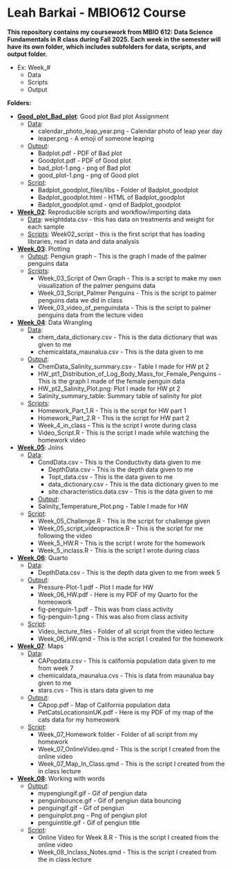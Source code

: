 # Leah Barkai - MBIO612 Course

**This repository contains my coursework from MBIO 612: Data Science Fundamentals in R class during Fall 2025. Each week in the semester will have its own folder, which includes subfolders for data, scripts, and output folder.** 

   - Ex: Week_#
      * Data
      * Scripts
      * Output

**Folders:**

* [**Good_plot_Bad_plot**](https://github.com/OCN-682-UH/Barkai/tree/main/Good_plot_Bad_plot): Good plot Bad plot Assignment
  * [Data](https://github.com/OCN-682-UH/Barkai/tree/main/Good_plot_Bad_plot/Data):
     * calendar_photo_leap_year.png - Calendar photo of leap year day
     * leaper.png - A emoji of someone leaping
  * [Output](https://github.com/OCN-682-UH/Barkai/tree/main/Good_plot_Bad_plot/Output):
      * Badplot.pdf - PDF of Bad plot
      * Goodplot.pdf - PDF of Good plot
      * bad_plot-1.png - png of Bad plot
      * good_plot-1.png - png of Good plot
  * [Script](https://github.com/OCN-682-UH/Barkai/tree/main/Good_plot_Bad_plot/Script):
     * Badplot_goodplot_files/libs - Folder of Badplot_goodplot
     * Badplot_goodplot.html - HTML of Badplot_goodplot
     * Badplot_goodplot.qmd - qmd of Badplot_goodplot
* [**Week_02**](https://github.com/OCN-682-UH/Barkai/tree/main/Week_02): Reproducible scripts and workflow/importing data
  * [Data](https://github.com/OCN-682-UH/Barkai/tree/main/Week_02/Data): weightdata.csv - this has data on treatments and weight for each sample
  * [Scripts](https://github.com/OCN-682-UH/Barkai/tree/main/Week_02/Scripts): Week02_script - this is the first script that has loading libraries, read in data and data analysis
* [**Week_03**](https://github.com/OCN-682-UH/Barkai/tree/main/Week_03): Plotting
  * [Output](https://github.com/OCN-682-UH/Barkai/tree/main/Week_03/Output): Pengiun graph - This is the graph I made of the palmer penguins data
  * [Scripts](https://github.com/OCN-682-UH/Barkai/tree/main/Week_03/Scripts):
      * Week_03_Script of Own Graph - This is a script to make my own visualization of the palmer penguins data
      * Week_03_Script_Palmer Penguins - This is the script to palmer penguins data we did in class
      * Week_03_video_of_penguindata - This is the script to palmer penguins data from the lecture video
*  [**Week_04**](https://github.com/OCN-682-UH/Barkai/tree/main/Week_04): Data Wrangling
   * [Data](https://github.com/OCN-682-UH/Barkai/tree/main/Week_04/Data):
        * chem_data_dictionary.csv - This is the data dictionary that was given to me
        * chemicaldata_maunalua.csv - This is the data given to me
   * [Output](https://github.com/OCN-682-UH/Barkai/tree/main/Week_04/Output):
        * ChemData_Salinity_summary.csv - Table I made for HW pt 2
        * HW_pt1_Distribution_of_Log_Body_Mass_for_Female_Penguins - This is the graph I made of the female penguin data
        * HW_pt2_Salinity_Plot.png: Plot I made for HW pt 2
        * Salinity_summary_table: Summary table of salinity for plot
   * [Scripts](https://github.com/OCN-682-UH/Barkai/tree/main/Week_04/Scripts):
      * Homework_Part_1.R - This is the script for HW part 1
      * Homework_Part_2.R - This is the script for HW part 2
      * Week_4_in_class - This is the script I wrote during class
      * Video_Script.R - This is the script I made while watching the homework video
* [**Week_05**](https://github.com/OCN-682-UH/Barkai/tree/main/Week_05): Joins
  * [Data](https://github.com/OCN-682-UH/Barkai/tree/main/Week_05/Data):
    * CondData.csv - This is the Conductivity data given to me
      * DepthData.csv - This is the depth data given to me
      * Topt_data.csv - This is the data given to me
      * data_dictionary.csv - This is the data dictionary given to me
      * site.characteristics.data.csv - This is the data given to me
    *  [Output](https://github.com/OCN-682-UH/Barkai/tree/main/Week_05/Output):
      * Salinity_Temperature_Plot.png - Table I made for HW
   * [Script](https://github.com/OCN-682-UH/Barkai/tree/main/Week_05/Script):
     * Week_05_Challenge.R - This is the script for challenge given
      * Week_05_script_videopractice.R - This is the script for me following the video
      * Week_5_HW.R - This is the script I wrote for the homework
      * Week_5_inclass.R - This is the script I wrote during class
* [**Week_06**](https://github.com/OCN-682-UH/Barkai/tree/main/Week_06): Quarto
  * [Data](https://github.com/OCN-682-UH/Barkai/tree/main/Week_06/Data):
      * DepthData.csv - This is the depth data given to me from week 5
  * [Output](https://github.com/OCN-682-UH/Barkai/tree/main/Week_06/Output):
      * Pressure-Plot-1.pdf - Plot I made for HW
      * Week_06_HW.pdf - Here is my PDF of my Quarto for the homeowork
      * fig-penguin-1.pdf - This was from class activity
      * fig-penguin-1.png - This was also from class activity
   * [Script](https://github.com/OCN-682-UH/Barkai/tree/main/Week_06/Script):
     * Video_lecture_files - Folder of all script from the video lecture
      * Week_06_HW.qmd - This is the script I created for the homework
* [**Week_07**](https://github.com/OCN-682-UH/Barkai/tree/main/Week_07): Maps
  * [Data](https://github.com/OCN-682-UH/Barkai/tree/main/Week_07/Data):
      * CAPopdata.csv - This is california population data given to me from week 7
      * chemicaldata_maunalua.cvs - This is data from maunalua bay given to me
      * stars.cvs - This is stars data given to me
  * [Output](https://github.com/OCN-682-UH/Barkai/tree/main/Week_07/Output):
      * CApop.pdf - Map of California population data
      * PetCatsLocationsinUK.pdf - Here is my PDF of my map of the cats data for my homeowork
   * [Script](https://github.com/OCN-682-UH/Barkai/tree/main/Week_07/Script):
     * Week_07_Homework folder - Folder of all script from my homework
     * Week_07_OnlineVideo.qmd - This is the script I created from the online video
     * Week_07_Map_In_Class.qmd - This is the script I created from the in class lecture
* [**Week_08**](https://github.com/OCN-682-UH/Barkai/tree/main/Week_08): Working with words
  * [Output](https://github.com/OCN-682-UH/Barkai/tree/main/Week_08/Output):
      * mypengiungif.gif - Gif of pengiun data
      * penguinbounce.gif - Gif of pengiun data bouncing
      * penguingif.gif - Gif of pengiun
      * penguinplot.png - Png of pengiun plot
      * penguintitle.gif - Gif of pengiun title
   * [Script](https://github.com/OCN-682-UH/Barkai/tree/main/Week_08/Script):
     * Online Video for Week 8.R - This is the script I created from the online video
     * Week_08_Inclass_Notes.qmd - This is the script I created from the in class lecture


